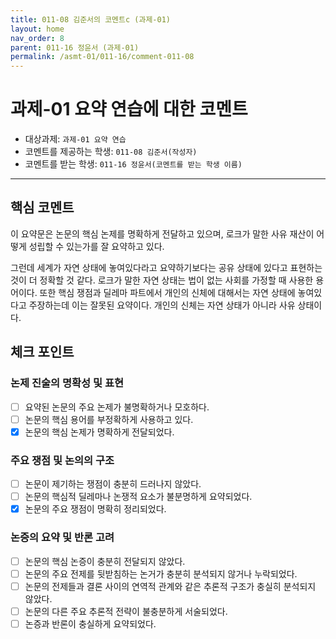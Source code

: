 ```yaml
---
title: 011-08 김준서의 코멘트c (과제-01) 
layout: home
nav_order: 8
parent: 011-16 정윤서 (과제-01)
permalink: /asmt-01/011-16/comment-011-08
---
```


# 과제-01 요약 연습에 대한 코멘트

- 대상과제: `과제-01 요약 연습`
- 코멘트를 제공하는 학생: `011-08 김준서(작성자)` 
- 코멘트를 받는 학생: `011-16 정윤서(코멘트를 받는 학생 이름)` 

---

## 핵심 코멘트

이 요약문은 논문의 핵심 논제를 명확하게 전달하고 있으며, 로크가 말한 사유 재산이 어떻게 성립할 수 있는가를 잘 요약하고 있다. 

그런데 세계가 자연 상태에 놓여있다라고 요약하기보다는 공유 상태에 있다고 표현하는 것이 더 정확할 것 같다. 로크가 말한 자연 상태는 법이 없는 사회를 가정할 때 사용한 용어이다. 또한 핵심 쟁점과 딜레마 파트에서 개인의 신체에 대해서는 자연 상태에 놓여있다고 주장하는데 이는 잘못된 요약이다. 개인의 신체는 자연 상태가 아니라 사유 상태이다.  

## 체크 포인트

### 논제 진술의 명확성 및 표현  
- [ ] 요약된 논문의 주요 논제가 불명확하거나 모호하다.  
- [ ] 논문의 핵심 용어를 부정확하게 사용하고 있다.  
- [x] 논문의 핵심 논제가 명확하게 전달되었다.  

### 주요 쟁점 및 논의의 구조  
- [ ] 논문이 제기하는 쟁점이 충분히 드러나지 않았다.  
- [ ] 논문의 핵심적 딜레마나 논쟁적 요소가 불분명하게 요약되었다.  
- [x] 논문의 주요 쟁점이 명확히 정리되었다.  

### 논증의 요약 및 반론 고려  
- [ ] 논문의 핵심 논증이 충분히 전달되지 않았다.  
- [ ] 논문의 주요 전제를 뒷받침하는 논거가 충분히 분석되지 않거나 누락되었다.  
- [ ] 논문의 전제들과 결론 사이의 연역적 관계와 같은 추론적 구조가 충실히 분석되지 않았다.  
- [ ] 논문의 다른 주요 추론적 전략이 불충분하게 서술되었다.
- [ ] 논증과 반론이 충실하게 요약되었다. 